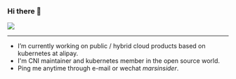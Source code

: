 ### Hi there 👋

![](https://github-readme-stats.vercel.app/api?username=mars1024&theme=buefy&show_icons=true)

<!--
**mars1024/mars1024** is a ✨ _special_ ✨ repository because its `README.md` (this file) appears on your GitHub profile.
-->

---

- I’m currently working on public / hybrid cloud products based on kubernetes at alipay.
- I'm CNI maintainer and kubernetes member in the open source world.
- Ping me anytime through e-mail or wechat *marsinsider*.
